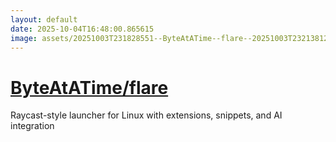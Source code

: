 ```yaml
---
layout: default
date: 2025-10-04T16:48:00.865615
image: assets/20251003T231828551--ByteAtATime--flare--20251003T232138124--cropped.png
---
```


# [ByteAtATime/flare](https://github.com/ByteAtATime/flare)

Raycast-style launcher for Linux with extensions, snippets, and AI integration
